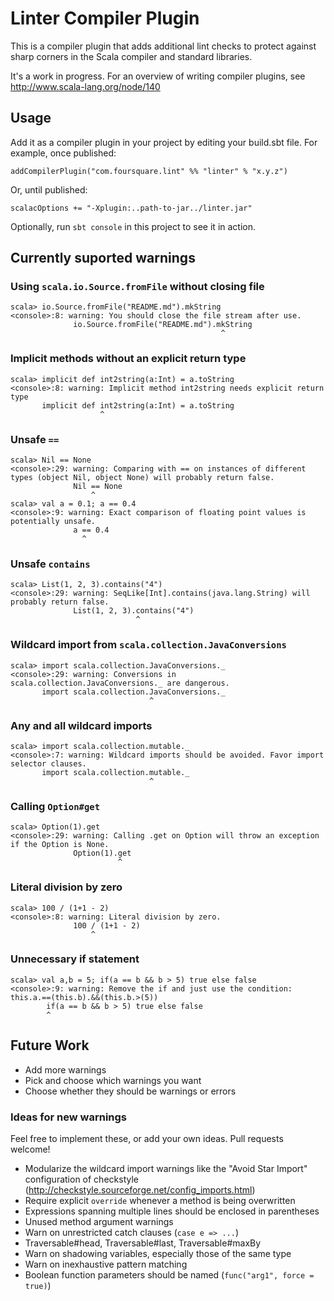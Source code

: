 # Linter Compiler Plugin

This is a compiler plugin that adds additional lint checks to protect against sharp corners
in the Scala compiler and standard libraries.

It's a work in progress.  For an overview of writing compiler plugins, see http://www.scala-lang.org/node/140

## Usage

Add it as a compiler plugin in your project by editing your build.sbt file.  For example, once published:

    addCompilerPlugin("com.foursquare.lint" %% "linter" % "x.y.z")

Or, until published:

    scalacOptions += "-Xplugin:..path-to-jar../linter.jar"

Optionally, run `sbt console` in this project to see it in action.

## Currently suported warnings

### Using `scala.io.Source.fromFile` without closing file
    scala> io.Source.fromFile("README.md").mkString
    <console>:8: warning: You should close the file stream after use.
                  io.Source.fromFile("README.md").mkString
                                                   ^
                                                   
### Implicit methods without an explicit return type
    scala> implicit def int2string(a:Int) = a.toString
    <console>:8: warning: Implicit method int2string needs explicit return type
           implicit def int2string(a:Int) = a.toString
                        ^

### Unsafe `==`
    scala> Nil == None
    <console>:29: warning: Comparing with == on instances of different types (object Nil, object None) will probably return false.
                  Nil == None
                      ^
    scala> val a = 0.1; a == 0.4
    <console>:9: warning: Exact comparison of floating point values is potentially unsafe.
                  a == 0.4
                    ^

### Unsafe `contains`
    scala> List(1, 2, 3).contains("4")
    <console>:29: warning: SeqLike[Int].contains(java.lang.String) will probably return false.
                  List(1, 2, 3).contains("4")
                                ^

### Wildcard import from `scala.collection.JavaConversions`
    scala> import scala.collection.JavaConversions._
    <console>:29: warning: Conversions in scala.collection.JavaConversions._ are dangerous.
           import scala.collection.JavaConversions._
                                   ^

### Any and all wildcard imports
    scala> import scala.collection.mutable._
    <console>:7: warning: Wildcard imports should be avoided. Favor import selector clauses.
           import scala.collection.mutable._
                                   ^

### Calling `Option#get`
    scala> Option(1).get
    <console>:29: warning: Calling .get on Option will throw an exception if the Option is None.
                  Option(1).get
                            ^
                            
### Literal division by zero
    scala> 100 / (1+1 - 2)
    <console>:8: warning: Literal division by zero.
                  100 / (1+1 - 2)
                      ^

### Unnecessary if statement
    scala> val a,b = 5; if(a == b && b > 5) true else false
    <console>:9: warning: Remove the if and just use the condition: this.a.==(this.b).&&(this.b.>(5))
            if(a == b && b > 5) true else false
            ^

## Future Work

* Add more warnings
* Pick and choose which warnings you want
* Choose whether they should be warnings or errors

### Ideas for new warnings

Feel free to implement these, or add your own ideas. Pull requests welcome!

* Modularize the wildcard import warnings like the "Avoid Star Import" configuration of checkstyle
 (http://checkstyle.sourceforge.net/config_imports.html)
* Require explicit `override` whenever a method is being overwritten
* Expressions spanning multiple lines should be enclosed in parentheses
* Unused method argument warnings
* Warn on unrestricted catch clauses (`case e => ...`)
* Traversable#head, Traversable#last, Traversable#maxBy
* Warn on shadowing variables, especially those of the same type
* Warn on inexhaustive pattern matching
* Boolean function parameters should be named (`func("arg1", force = true)`)
